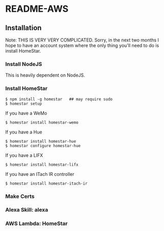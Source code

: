 # README-AWS


## Installation

Note: THIS IS VERY VERY COMPLICATED. Sorry, in the next two months
I hope to have an account system where the only thing you'll need
to do is install HomeStar. 

### Install NodeJS

This is heavily dependent on NodeJS.

### Install HomeStar

    $ npm install -g homestar   ## may require sudo
    $ homestar setup

If you have a WeMo

    $ homestar install homestar-wemo

If you have a Hue

    $ homestar install homestar-hue
    $ homestar configure homestar-hue

If you have a LIFX

    $ homestar install homestar-lifx

If you have an ITach IR controller

    $ homestar install homestar-itach-ir

### Make Certs

### Alexa Skill: alexa

### AWS Lambda: HomeStar
